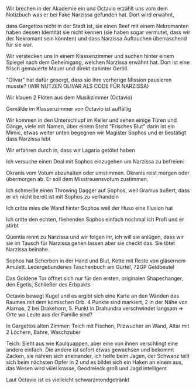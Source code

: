 Wir brechen in der Akademie ein und Octavio erzählt uns vom dem Notizbuch was er bei Fake Narzissa gefunden hat. Dort wird erwähnt, 

dass Gargettos nicht in der Stadt ist, 
sie einen Beef mit einem Nekromanten haben dessen Identität sie nicht kennen 
(sie haben sogar vermutet, dass wir der Nekromant sein könnten)
und dass Narzissa Auftauchen überraschend für sie war.

Wir verstecken uns in einem Klassenzimmer und suchen hinter einem Spiegel nach dem Geheimgang, welchen Narzissa erwähnt hat. Dort ist eine frisch gemauerte Mauer und direkt dahinter Geröll.

"Olivar" hat dafür gesorgt, dass sie ihre vorherige Mission pausieren musste?
(WIR NUTZEN OLIVAR ALS CODE FÜR NARZISSA)

Wir klauen 2 Flöten aus dem Musikzimmer (Octavio)

Gemälde im Klassenzimmer von Octavio ist auffällig

Wir kommen in den Unterschlupf im Keller und sehen einige Türen und Gänge, viele mit Namen, über einem Steht "Frisches Blut" darin ist ein Mimic, etwas weiter unten begegnen wir Magister Sophos und er bestätigt dass Narzissa lebt

Wir erfahren durch in, dass wir Lagaria getötet haben

Ich versuche einen Deal mit Sophos einzugehen um Narzissa zu befreien:

Okranis vom Votum abzuhalten oder umstimmen. Okranis reist morgen oder übermorgen ab. Er soll dem Misstrauensvotum zustimmen. 

Ich schmeiße einen Throwing Dagger auf Sophos, weil Gramus äußert, dass er eh nicht bereit ist mit Sophos zu verhandeln

Ich critte mies die Wand hinter Sophos weil der Huso eine Illusion hat

Ich critte den echten, fliehenden Sophos einfach nochmal ich Profi und er stirbt

Quentia rennt zu Narzissa und wir folgen ihr, ich will sie anlügen, dass wir sie im Tausch für Narzissa gehen lassen aber sie checkt das. Sie tötet Narzissa beinahe.

Sophos hat Scherben in der Hand und Blut, Kette mit Reste von gläsernem Amulett. Ledergebundenes Taschenbuch am Gürtel, 72GP Geldbeutel 

Das Goldene Tor öffnet sich nur für den ersten, originalen Shapechanger, den Egetis, Schließer des Erbpakts

Octavio bewegt Kugel und es ergibt sich eine Karte an den Wänden des Raumes mit dem komischen Orb. 4 Punkte sind markiert, 2 in der Nähe von Alarnas, 2 bei Drakehorn, 5. Punkt in Drahundra verschwindet langsam => Orte wo Leute aus der Familie sind?

In Gargettos alten Zimmer: Teich mit Fischen, Pilzwucher an Wand, Altar mit 2 Löchern, Bahre, Waschzuber

Teich: Sieht aus wie Kaulquappen, aber eine von ihnen verschlingt eine andere einfach. Die andere ist sofort etwas gewachsen und bekommt Zacken, sie nähren sich aneinander, ich helfe beim Jagen, der Schwanz teilt sich beim nächsten Opfer in 2 und es bildet sich ein Haken an einem aus, das Wesen wird viiiel krasse, Geodreieck groß und Jagd intelligent

Laut Octavio ist es vielleicht schwarzmondgetränkt